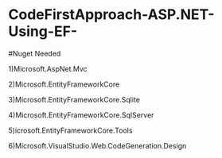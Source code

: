 # CodeFirstApproach-ASP.NET-Using-EF-
#Nuget Needed

1)Microsoft.AspNet.Mvc

2)Microsoft.EntityFrameworkCore

3)Microsoft.EntityFrameworkCore.Sqlite

4)Microsoft.EntityFrameworkCore.SqlServer

5)icrosoft.EntityFrameworkCore.Tools

6)Microsoft.VisualStudio.Web.CodeGeneration.Design
